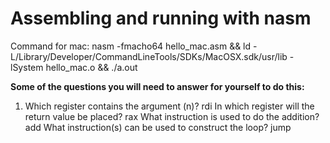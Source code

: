 # Assembling and running with nasm

Command for mac:
nasm -fmacho64 hello_mac.asm && ld -L/Library/Developer/CommandLineTools/SDKs/MacOSX.sdk/usr/lib -lSystem hello_mac.o && ./a.out

**Some of the questions you will need to answer for yourself to do this:**

1. Which register contains the argument (n)?
   rdi
   In which register will the return value be placed?
   rax
   What instruction is used to do the addition?
   add
   What instruction(s) can be used to construct the loop?
   jump

